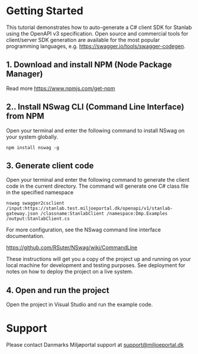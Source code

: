 # Getting Started
This tutorial demonstrates how to auto-generate a C# client SDK for Stanlab using the OpenAPI v3 specification. Open source and commercial tools for client/server SDK generation are available for the most popular programming languages, e.g. https://swagger.io/tools/swagger-codegen.

## 1. Download and install NPM (Node Package Manager)
   
Read more https://www.npmjs.com/get-npm

## 2.. Install NSwag CLI (Command Line Interface) from NPM

Open your terminal and enter the following command to install NSwag on your system globally.

```
npm install nswag -g
```

## 3. Generate client code

Open your terminal and enter the following command to generate the client code in the current directory. The command will generate one C# class file in the specified namespace

```
nswag swagger2csclient /input:https://stanlab.test.miljoeportal.dk/openapi/v1/stanlab-gateway.json /classname:StanlabClient /namespace:Dmp.Examples /output:StanlabClient.cs
```

For more configuration, see the NSwag command line interface documentation.

https://github.com/RSuter/NSwag/wiki/CommandLine


These instructions will get you a copy of the project up and running on your local machine for development and testing purposes. See deployment for notes on how to deploy the project on a live system.

## 4. Open and run the project
Open the project in Visual Studio and run the example code.


# Support

Please contact Danmarks Miljøportal support at support@miljoeportal.dk
